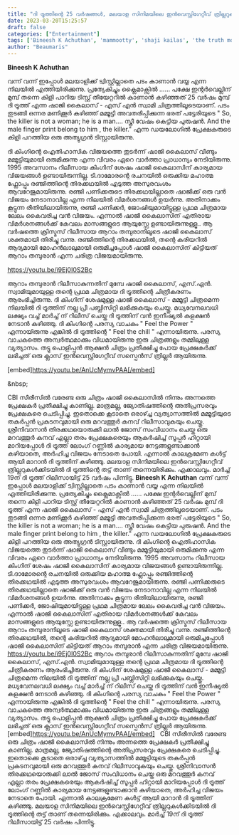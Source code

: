 ```yaml
---
title: "ദി ട്രൂത്തിന്റെ 25 വർഷങ്ങൾ, മലയാള സിനിമയിലെ ഇൻവെസ്റ്റിഗേറ്റീവ് ത്രില്ലറുകൾക്കിടയിൽ ദി ട്രൂത്തിന്റെ തട്ട് താണ് തന്നെയിരിക്കും"
date: 2023-03-20T15:25:57
draft: false
categories: ["Entertainment"]
tags: ['Bineesh K Achuthan', 'mammootty', 'shaji kailas', 'the truth movie']
author: "Beaumaris"
---
```


<span class=""><span class="xt0psk2"><b>Bineesh K Achuthan</b></span></span><span class="xh99ass"><span class="xzpqnlu xjm9jq1 x6ikm8r x10wlt62 x10l6tqk x1i1rx1s"> </span><span aria-hidden="true"> </span></span>

വന്ന് വന്ന് ഇപ്പോൾ മലയാളിക്ക് ട്വിസ്റ്റില്ലാതെ പടം കാണാൻ വയ്യ എന്ന നിലയിൽ എത്തിയിരിക്കുന്നു. പ്രത്യേകിച്ചും ക്ലൈമാക്സിൽ ...... പക്ഷേ ഇന്റർവെല്ലിന് മുമ്പ് തന്നെ കിളി പാറിയ ടിസ്റ്റ് തീയേറ്ററിൽ കാണാൻ കഴിഞ്ഞത് 25 വർഷം മുമ്പ് ദി ട്രൂത്ത് എന്ന ഷാജി കൈലാസ് - എസ് എൻ സ്വാമി ചിത്രത്തിലൂടെയാണ്. പടം തുടങ്ങി ഒന്നര മണിക്കൂർ കഴിഞ്ഞ് മമ്മൂട്ടി അവതരിപ്പിക്കുന്ന ഭരത് പട്ടേരിയുടെ " So, the killer is not a woman; he is a man.... സ്ത്രീ വേഷം കെട്ടിയ പുരുഷൻ. And the male finger print belong to him , the killer." എന്ന ഡയലോഗിൽ പ്രേക്ഷകരുടെ കിളി പറത്തിയ ഒരു അത്യുഗ്രൻ ടിസ്റ്റായിരുന്നു.

ദി കിംഗിന്റെ ഐതിഹാസിക വിജയത്തെ തുടർന്ന് ഷാജി കൈലാസ് വീണ്ടും മമ്മൂട്ടിയുമായി ഒരുമിക്കുന്നു എന്ന വിവരം ഏറെ വാർത്താ പ്രാധാന്യം നേടിയിരുന്നു. 1995 അവസാനം റിലീസായ കിംഗിന് ശേഷം ഷാജി കൈലാസിന് കാര്യമായ വിജയങ്ങൾ ഉണ്ടായിരുന്നില്ല. ടി.ദാമോരന്റെ രചനയിൽ ഒരുക്കിയ മഹാത്മ ഫ്ലോപ്പും രഞ്ജിത്തിന്റെ തിരക്കഥയിൽ എടുത്ത അസുരവംശം ആവറേജുമായിരുന്നു. രഞ്ജി പണിക്കരുടെ തിരക്കഥയില്ലാതെ ഷാജിക്ക് ഒരു വൻ വിജയം നേടാനാവില്ല എന്ന നിലയിൽ വിമർശനങ്ങൾ ഉയർന്നു. അതിനാക്കം കൂട്ടുന്ന രീതിയിലായിരുന്നു, രഞ്ജി പണിക്കർ, ജോഷിയുമായിട്ടുള്ള പ്രഥമ ചിത്രമായ ലേലം കൈവരിച്ച വൻ വിജയം. എന്നാൽ ഷാജി കൈലാസിന് എതിരായ വിമർശനങ്ങൾക്ക് കേവലം മാസങ്ങളുടെ ആയുസ്സേ ഉണ്ടായിരുന്നുള്ളൂ.. ആ വർഷത്തെ ക്രിസ്മസ് റിലീസായ ആറാം തമ്പുരാനിലൂടെ ഷാജി കൈലാസ് ശക്തമായി തിരിച്ചു വന്നു. രഞ്ജിത്തിന്റെ തിരക്കഥയിൽ, തന്റെ കരിയറിൽ ആദ്യമായി മോഹൻലാലുമായി ഒരുമിച്ചപ്പോൾ ഷാജി കൈലാസിന് കിട്ടിയത് ആറാം തമ്പുരാൻ എന്ന ചരിത്ര വിജയമായിരുന്നു.

https://youtu.be/i9Ej0I0S2Bc

ആറാം തമ്പുരാൻ റിലീസാകുന്നതിന് മുമ്പേ ഷാജി കൈലാസ്, എസ്.എൻ. സ്വാമിയുമായുള്ള തന്റെ പ്രഥമ ചിത്രമായ ദി ട്രൂത്തിന്റെ ചിത്രീകരണം ആരംഭിച്ചിരുന്നു. ദി കിംഗിന് ശേഷമുള്ള ഷാജി കൈലാസ് - മമ്മൂട്ടി ചിത്രമെന്ന നിലയിൽ ദി ട്രൂത്തിന് നല്ല പ്രീ പബ്ലിസിറ്റി ലഭിക്കുകയും ചെയ്തു. മധ്യവേനലവധി ലക്ഷ്യം വച്ച് മാർച്ച് ന് റിലീസ് ചെയ്ത ദി ട്രൂത്തിന് വൻ ഇനീഷ്യൽ കളക്ഷൻ നേടാൻ കഴിഞ്ഞു. ദി കിംഗിന്റെ പരസ്യ വാചകം " Feel the Power " എന്നായിരുന്നു എങ്കിൽ ദി ട്രൂത്തിന്റെ " Feel the chill " എന്നായിരുന്നു. പരസ്യ വാചകത്തെ അന്വർത്ഥമാക്കും വിധമായിരുന്നു ഇരു ചിത്രങ്ങളും തമ്മിലുള്ള വ്യത്യാസം. തട്ടു പൊളിപ്പൻ ആക്ഷൻ ചിത്രം പ്രതീക്ഷിച്ചു പോയ പ്രേക്ഷകർക്ക് ലഭിച്ചത് ഒരു ക്ലാസ് ഇൻവെസ്റ്റിഗേറ്റീവ് സസ്പെൻസ് ത്രില്ലർ ആയിരുന്നു.

[embed]https://youtu.be/AnUcMymvPAA[/embed]

&amp;nbsp;

CBI സീരീസിൽ വരേണ്ട ഒരു ചിത്രം ഷാജി കൈലാസിൽ നിന്നും അന്നത്തെ പ്രേക്ഷകർ പ്രതീക്ഷിച്ചു കാണില്ല. മാത്രമല്ല, ജ്യോതിഷത്തിന്റെ അതിപ്രസരവും പ്രേക്ഷകരെ ചെടിപ്പിച്ചു. ഇതൊക്കെ കൂടാതെ ഒരാഴ്ച്ച വ്യത്യാസത്തിൽ മമ്മൂട്ടിയുടെ തകർപ്പൻ പ്രകടനവുമായി ഒരു മറവത്തൂർ കനവ് റിലീസാവുകയും ചെയ്തു. ശ്രീനിവാസൻ തിരക്കഥയൊരുക്കി ലാൽ ജോസ് സംവിധാനം ചെയ്ത ഒരു മറവത്തൂർ കനവ് എല്ലാ തരം പ്രേക്ഷകരെയും ആകർഷിച്ച് സൂപ്പർ ഹിറ്റായി മാറിയപ്പോൾ ദി ട്രൂത്ത് ലോംഗ് റണ്ണിൽ കാര്യമായ നേട്ടങ്ങളുണ്ടാക്കാൻ കഴിയാതെ, അർഹിച്ച വിജയം നേടാതെ പോയി. എന്നാൽ കാലക്രമേണ കൾട്ട് ആയി മാറാൻ ദി ട്രൂത്തിന് കഴിഞ്ഞു. മലയാള സിനിമയിലെ ഇൻവെസ്റ്റിഗേറ്റീവ് ത്രില്ലറുകൾക്കിടയിൽ ദി ട്രൂത്തിന്റെ തട്ട് താണ് തന്നെയിരിക്കും. എക്കാലവും. മാർച്ച് 19ന് ദി ട്രൂത്ത് റിലീസായിട്ട് 25 വർഷം പിന്നിട്ടു.
**Bineesh K Achuthan** വന്ന് വന്ന് ഇപ്പോൾ മലയാളിക്ക് ട്വിസ്റ്റില്ലാതെ പടം കാണാൻ വയ്യ എന്ന നിലയിൽ എത്തിയിരിക്കുന്നു. പ്രത്യേകിച്ചും ക്ലൈമാക്സിൽ ...... പക്ഷേ ഇന്റർവെല്ലിന് മുമ്പ് തന്നെ കിളി പാറിയ ടിസ്റ്റ് തീയേറ്ററിൽ കാണാൻ കഴിഞ്ഞത് 25 വർഷം മുമ്പ് ദി ട്രൂത്ത് എന്ന ഷാജി കൈലാസ് - എസ് എൻ സ്വാമി ചിത്രത്തിലൂടെയാണ്. പടം തുടങ്ങി ഒന്നര മണിക്കൂർ കഴിഞ്ഞ് മമ്മൂട്ടി അവതരിപ്പിക്കുന്ന ഭരത് പട്ടേരിയുടെ " So, the killer is not a woman; he is a man.... സ്ത്രീ വേഷം കെട്ടിയ പുരുഷൻ. And the male finger print belong to him , the killer." എന്ന ഡയലോഗിൽ പ്രേക്ഷകരുടെ കിളി പറത്തിയ ഒരു അത്യുഗ്രൻ ടിസ്റ്റായിരുന്നു. ദി കിംഗിന്റെ ഐതിഹാസിക വിജയത്തെ തുടർന്ന് ഷാജി കൈലാസ് വീണ്ടും മമ്മൂട്ടിയുമായി ഒരുമിക്കുന്നു എന്ന വിവരം ഏറെ വാർത്താ പ്രാധാന്യം നേടിയിരുന്നു. 1995 അവസാനം റിലീസായ കിംഗിന് ശേഷം ഷാജി കൈലാസിന് കാര്യമായ വിജയങ്ങൾ ഉണ്ടായിരുന്നില്ല. ടി.ദാമോരന്റെ രചനയിൽ ഒരുക്കിയ മഹാത്മ ഫ്ലോപ്പും രഞ്ജിത്തിന്റെ തിരക്കഥയിൽ എടുത്ത അസുരവംശം ആവറേജുമായിരുന്നു. രഞ്ജി പണിക്കരുടെ തിരക്കഥയില്ലാതെ ഷാജിക്ക് ഒരു വൻ വിജയം നേടാനാവില്ല എന്ന നിലയിൽ വിമർശനങ്ങൾ ഉയർന്നു. അതിനാക്കം കൂട്ടുന്ന രീതിയിലായിരുന്നു, രഞ്ജി പണിക്കർ, ജോഷിയുമായിട്ടുള്ള പ്രഥമ ചിത്രമായ ലേലം കൈവരിച്ച വൻ വിജയം. എന്നാൽ ഷാജി കൈലാസിന് എതിരായ വിമർശനങ്ങൾക്ക് കേവലം മാസങ്ങളുടെ ആയുസ്സേ ഉണ്ടായിരുന്നുള്ളൂ.. ആ വർഷത്തെ ക്രിസ്മസ് റിലീസായ ആറാം തമ്പുരാനിലൂടെ ഷാജി കൈലാസ് ശക്തമായി തിരിച്ചു വന്നു. രഞ്ജിത്തിന്റെ തിരക്കഥയിൽ, തന്റെ കരിയറിൽ ആദ്യമായി മോഹൻലാലുമായി ഒരുമിച്ചപ്പോൾ ഷാജി കൈലാസിന് കിട്ടിയത് ആറാം തമ്പുരാൻ എന്ന ചരിത്ര വിജയമായിരുന്നു. https://youtu.be/i9Ej0I0S2Bc ആറാം തമ്പുരാൻ റിലീസാകുന്നതിന് മുമ്പേ ഷാജി കൈലാസ്, എസ്.എൻ. സ്വാമിയുമായുള്ള തന്റെ പ്രഥമ ചിത്രമായ ദി ട്രൂത്തിന്റെ ചിത്രീകരണം ആരംഭിച്ചിരുന്നു. ദി കിംഗിന് ശേഷമുള്ള ഷാജി കൈലാസ് - മമ്മൂട്ടി ചിത്രമെന്ന നിലയിൽ ദി ട്രൂത്തിന് നല്ല പ്രീ പബ്ലിസിറ്റി ലഭിക്കുകയും ചെയ്തു. മധ്യവേനലവധി ലക്ഷ്യം വച്ച് മാർച്ച് ന് റിലീസ് ചെയ്ത ദി ട്രൂത്തിന് വൻ ഇനീഷ്യൽ കളക്ഷൻ നേടാൻ കഴിഞ്ഞു. ദി കിംഗിന്റെ പരസ്യ വാചകം " Feel the Power " എന്നായിരുന്നു എങ്കിൽ ദി ട്രൂത്തിന്റെ " Feel the chill " എന്നായിരുന്നു. പരസ്യ വാചകത്തെ അന്വർത്ഥമാക്കും വിധമായിരുന്നു ഇരു ചിത്രങ്ങളും തമ്മിലുള്ള വ്യത്യാസം. തട്ടു പൊളിപ്പൻ ആക്ഷൻ ചിത്രം പ്രതീക്ഷിച്ചു പോയ പ്രേക്ഷകർക്ക് ലഭിച്ചത് ഒരു ക്ലാസ് ഇൻവെസ്റ്റിഗേറ്റീവ് സസ്പെൻസ് ത്രില്ലർ ആയിരുന്നു. [embed]https://youtu.be/AnUcMymvPAA[/embed] &nbsp; CBI സീരീസിൽ വരേണ്ട ഒരു ചിത്രം ഷാജി കൈലാസിൽ നിന്നും അന്നത്തെ പ്രേക്ഷകർ പ്രതീക്ഷിച്ചു കാണില്ല. മാത്രമല്ല, ജ്യോതിഷത്തിന്റെ അതിപ്രസരവും പ്രേക്ഷകരെ ചെടിപ്പിച്ചു. ഇതൊക്കെ കൂടാതെ ഒരാഴ്ച്ച വ്യത്യാസത്തിൽ മമ്മൂട്ടിയുടെ തകർപ്പൻ പ്രകടനവുമായി ഒരു മറവത്തൂർ കനവ് റിലീസാവുകയും ചെയ്തു. ശ്രീനിവാസൻ തിരക്കഥയൊരുക്കി ലാൽ ജോസ് സംവിധാനം ചെയ്ത ഒരു മറവത്തൂർ കനവ് എല്ലാ തരം പ്രേക്ഷകരെയും ആകർഷിച്ച് സൂപ്പർ ഹിറ്റായി മാറിയപ്പോൾ ദി ട്രൂത്ത് ലോംഗ് റണ്ണിൽ കാര്യമായ നേട്ടങ്ങളുണ്ടാക്കാൻ കഴിയാതെ, അർഹിച്ച വിജയം നേടാതെ പോയി. എന്നാൽ കാലക്രമേണ കൾട്ട് ആയി മാറാൻ ദി ട്രൂത്തിന് കഴിഞ്ഞു. മലയാള സിനിമയിലെ ഇൻവെസ്റ്റിഗേറ്റീവ് ത്രില്ലറുകൾക്കിടയിൽ ദി ട്രൂത്തിന്റെ തട്ട് താണ് തന്നെയിരിക്കും. എക്കാലവും. മാർച്ച് 19ന് ദി ട്രൂത്ത് റിലീസായിട്ട് 25 വർഷം പിന്നിട്ടു.
